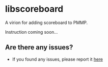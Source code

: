 # libscoreboard
A virion for adding scoreboard to PMMP.

Instruction coming soon...

## Are there any issues?
- If you found any issues, please report it [here](https://github.com/Arisify/libscoreboard/issues)
